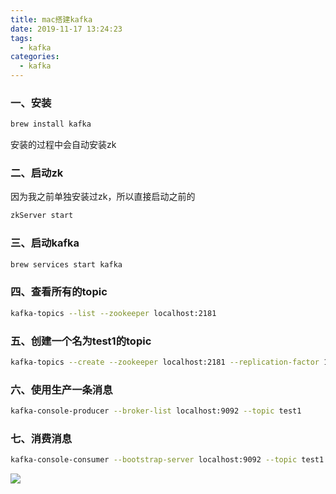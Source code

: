```yaml
---
title: mac搭建kafka
date: 2019-11-17 13:24:23
tags:
  - kafka
categories:
  - kafka  
---
```


### 一、安装
```bash 
brew install kafka
```
安装的过程中会自动安装zk
### 二、启动zk
因为我之前单独安装过zk，所以直接启动之前的
```bash
zkServer start
```
### 三、启动kafka
```bash
brew services start kafka
```
### 四、查看所有的topic
```bash
kafka-topics --list --zookeeper localhost:2181
```
### 五、创建一个名为test1的topic
```bash
kafka-topics --create --zookeeper localhost:2181 --replication-factor 1 --partitions 1 --topic test1
```
### 六、使用生产一条消息
```bash
kafka-console-producer --broker-list localhost:9092 --topic test1
```
### 七、消费消息
```bash
kafka-console-consumer --bootstrap-server localhost:9092 --topic test1 --from-beginning
```
![](https://dzh213.oss-cn-beijing.aliyuncs.com/%E5%B1%8F%E5%B9%95%E5%BF%AB%E7%85%A7%202019-11-17%20%E4%B8%8B%E5%8D%881.39.51.png?Expires=1573975466&OSSAccessKeyId=TMP.hg1pX2dWtuw5bVJno5fRtw7t65y1DRcjtTW16KBT5H2z5sYH6rhPQiBLUaCv1dvdhV66EWWz57HZcBYrzwU8eJCJiHvHDDpAwmUSkhKLQUMfvbrJk1zP7CeUtuejMN.tmp&Signature=q7IGR6xdXvBZu1KNcFz44XWzy6A%3D)